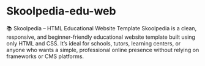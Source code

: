 # Skoolpedia-edu-web
📚 Skoolpedia – HTML Educational Website Template  Skoolpedia is a clean, responsive, and beginner-friendly educational website template built using only HTML and CSS. It’s ideal for schools, tutors, learning centers, or anyone who wants a simple, professional online presence without relying on frameworks or CMS platforms.  
